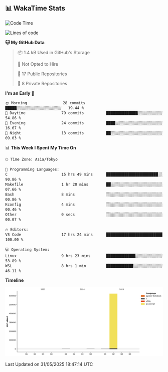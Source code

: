 ## 📊 WakaTime Stats

<!--START_SECTION:waka-->
![Code Time](http://img.shields.io/badge/Code%20Time-140%20hrs%203%20mins-blue)

![Lines of code](https://img.shields.io/badge/From%20Hello%20World%20I%27ve%20Written-628.5%20thousand%20lines%20of%20code-blue)

**🐱 My GitHub Data** 

> 📦 1.4 kB Used in GitHub's Storage 
 > 
> 🚫 Not Opted to Hire
 > 
> 📜 17 Public Repositories 
 > 
> 🔑 8 Private Repositories 
 > 
**I'm an Early 🐤** 

```text
🌞 Morning                28 commits          █████░░░░░░░░░░░░░░░░░░░░   19.44 % 
🌆 Daytime                79 commits          ██████████████░░░░░░░░░░░   54.86 % 
🌃 Evening                24 commits          ████░░░░░░░░░░░░░░░░░░░░░   16.67 % 
🌙 Night                  13 commits          ██░░░░░░░░░░░░░░░░░░░░░░░   09.03 % 
```


📊 **This Week I Spent My Time On** 

```text
🕑︎ Time Zone: Asia/Tokyo

💬 Programming Languages: 
C                        15 hrs 49 mins      ███████████████████████░░   90.86 % 
Makefile                 1 hr 20 mins        ██░░░░░░░░░░░░░░░░░░░░░░░   07.66 % 
Bash                     8 mins              ░░░░░░░░░░░░░░░░░░░░░░░░░   00.86 % 
Kconfig                  4 mins              ░░░░░░░░░░░░░░░░░░░░░░░░░   00.46 % 
Other                    0 secs              ░░░░░░░░░░░░░░░░░░░░░░░░░   00.07 % 

🔥 Editors: 
VS Code                  17 hrs 24 mins      █████████████████████████   100.00 % 

💻 Operating System: 
Linux                    9 hrs 23 mins       █████████████░░░░░░░░░░░░   53.89 % 
WSL                      8 hrs 1 min         ████████████░░░░░░░░░░░░░   46.11 % 
```

**Timeline**

![Lines of Code chart](https://raw.githubusercontent.com/Hen00af/Hen00af/main/assets/bar_graph.png)


 Last Updated on 31/05/2025 18:47:14 UTC
<!--END_SECTION:waka-->
